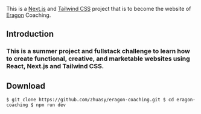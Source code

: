 This is a [Next.js](https://nextjs.org/) and [Tailwind CSS](https://tailwindcss.com/) project that is to become the website of [Eragon](https://euw.op.gg/summoner/userName=EragonUK) Coaching.

## Introduction
### This is a summer project and fullstack challenge to learn how to create functional, creative, and marketable websites using React, Next.js and Tailwind CSS.

## Download
`
$ git clone https://github.com/zhuasy/eragon-coaching.git
$ cd eragon-coaching
$ npm run dev
`
